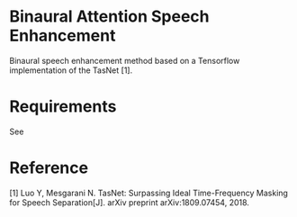 # Binaural Attention Speech Enhancement
Binaural speech enhancement method based on a Tensorflow implementation of the TasNet [1].

# Requirements
See 

# Reference
[1] Luo Y, Mesgarani N. TasNet: Surpassing Ideal Time-Frequency Masking for Speech Separation[J]. arXiv preprint arXiv:1809.07454, 2018.
